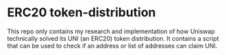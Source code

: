 # ERC20 token-distribution

This repo only contains my research and implementation of how Uniswap technically solved its UNI (an ERC20) token distribution.
It contains a script that can be used to check if an address or list of addresses can claim UNI.